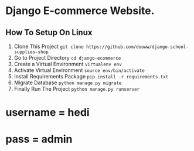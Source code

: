 # Django E-commerce Website.

## How To Setup On Linux
1. Clone This Project `git clone https://github.com/dooww/django-school-supplies-shop`
2. Go to Project Directory `cd django-ecommerce`
3. Create a Virtual Environment `virtualenv env`
4. Activate Virtual Environment `source env/bin/activate`
5. Install Requirements Package `pip install -r requirements.txt`
6. Migrate Database `python manage.py migrate`
8. Finally Run The Project `python manage.py runserver`
# username = hedi
# pass = admin
